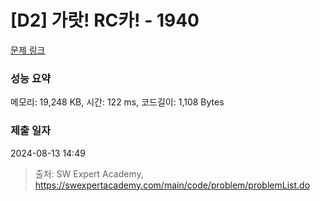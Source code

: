 # [D2] 가랏! RC카! - 1940 

[문제 링크](https://swexpertacademy.com/main/code/problem/problemDetail.do?contestProbId=AV5PjMgaALgDFAUq) 

### 성능 요약

메모리: 19,248 KB, 시간: 122 ms, 코드길이: 1,108 Bytes

### 제출 일자

2024-08-13 14:49



> 출처: SW Expert Academy, https://swexpertacademy.com/main/code/problem/problemList.do